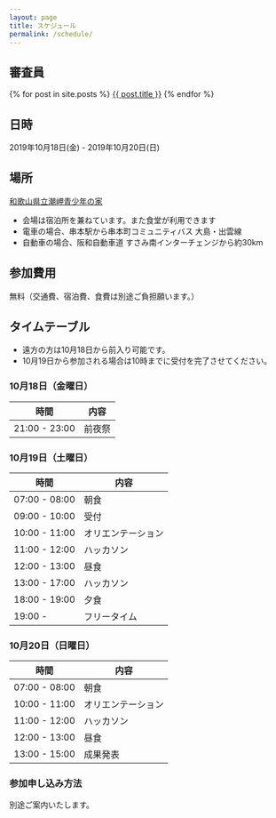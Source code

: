 ```yaml
---
layout: page
title: スケジュール
permalink: /schedule/
---
```


## 審査員
<div>
{% for post in site.posts %}
<a href="{{ post.url }}">{{ post.title }}</a>
{% endfor %}
</div>

## 日時

2019年10月18日(金) - 2019年10月20日(日)

## 場所

[和歌山県立潮岬青少年の家](https://omoshiro-yh.com/)

* 会場は宿泊所を兼ねています。また食堂が利用できます
* 電車の場合、串本駅から串本町コミュニティバス 大島・出雲線
* 自動車の場合、阪和自動車道 すさみ南インターチェンジから約30km

## 参加費用

無料（交通費、宿泊費、食費は別途ご負担願います。）

## タイムテーブル

* 遠方の方は10月18日から前入り可能です。
* 10月19日から参加される場合は10時までに受付を完了させてください。

### 10月18日（金曜日）

<table class="timetable">
  <thead>
    <tr>
      <th>時間</th>
      <th>内容</th>
    </tr>
  </thead>
  <tbody>
    <tr>
      <td>21:00 - 23:00</td>
      <td>前夜祭</td>
    </tr>
  </tbody>
</table>

### 10月19日（土曜日）

<table class="timetable">
  <thead>
    <tr>
      <th>時間</th>
      <th>内容</th>
    </tr>
  </thead>
  <tbody>
    <tr>
      <td>07:00 - 08:00</td>
      <td>朝食</td>
    </tr>
    <tr>
      <td>09:00 - 10:00</td>
      <td>受付</td>
    </tr>
    <tr>
      <td>10:00 - 11:00</td>
      <td>オリエンテーション</td>
    </tr>
    <tr>
      <td>11:00 - 12:00</td>
      <td>ハッカソン</td>
    </tr>
    <tr>
      <td>12:00 - 13:00</td>
      <td>昼食</td>
    </tr>
    <tr>
      <td>13:00 - 17:00</td>
      <td>ハッカソン</td>
    </tr>
    <tr>
      <td>18:00 - 19:00</td>
      <td>夕食</td>
    </tr>
    <tr>
      <td>19:00 -</td>
      <td>フリータイム</td>
    </tr>
  </tbody>
</table>

### 10月20日（日曜日）

<table class="timetable">
  <thead>
    <tr>
      <th>時間</th>
      <th>内容</th>
    </tr>
  </thead>
  <tbody>
    <tr>
      <td>07:00 - 08:00</td>
      <td>朝食</td>
    </tr>
    <tr>
      <td>10:00 - 11:00</td>
      <td>オリエンテーション</td>
    </tr>
    <tr>
      <td>11:00 - 12:00</td>
      <td>ハッカソン</td>
    </tr>
    <tr>
      <td>12:00 - 13:00</td>
      <td>昼食</td>
    </tr>
    <tr>
      <td>13:00 - 15:00</td>
      <td>成果発表</td>
    </tr>
  </tbody>
</table>

### 参加申し込み方法

別途ご案内いたします。
